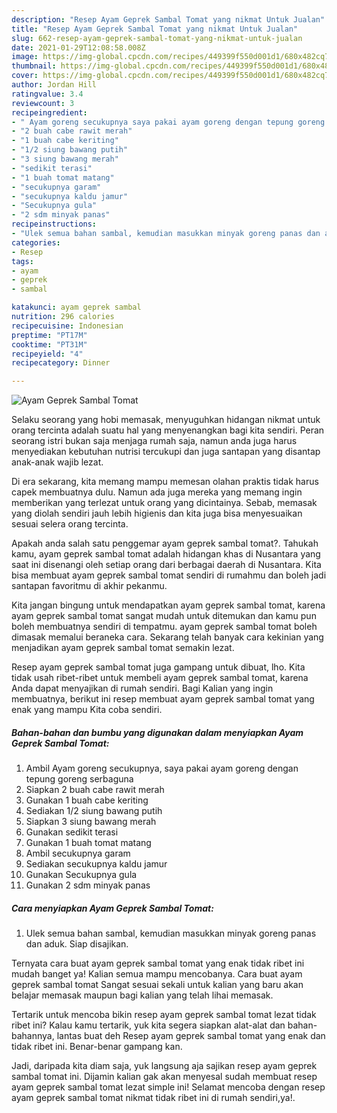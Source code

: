 ```yaml
---
description: "Resep Ayam Geprek Sambal Tomat yang nikmat Untuk Jualan"
title: "Resep Ayam Geprek Sambal Tomat yang nikmat Untuk Jualan"
slug: 662-resep-ayam-geprek-sambal-tomat-yang-nikmat-untuk-jualan
date: 2021-01-29T12:08:58.008Z
image: https://img-global.cpcdn.com/recipes/449399f550d001d1/680x482cq70/ayam-geprek-sambal-tomat-foto-resep-utama.jpg
thumbnail: https://img-global.cpcdn.com/recipes/449399f550d001d1/680x482cq70/ayam-geprek-sambal-tomat-foto-resep-utama.jpg
cover: https://img-global.cpcdn.com/recipes/449399f550d001d1/680x482cq70/ayam-geprek-sambal-tomat-foto-resep-utama.jpg
author: Jordan Hill
ratingvalue: 3.4
reviewcount: 3
recipeingredient:
- " Ayam goreng secukupnya saya pakai ayam goreng dengan tepung goreng serbaguna"
- "2 buah cabe rawit merah"
- "1 buah cabe keriting"
- "1/2 siung bawang putih"
- "3 siung bawang merah"
- "sedikit terasi"
- "1 buah tomat matang"
- "secukupnya garam"
- "secukupnya kaldu jamur"
- "Secukupnya gula"
- "2 sdm minyak panas"
recipeinstructions:
- "Ulek semua bahan sambal, kemudian masukkan minyak goreng panas dan aduk. Siap disajikan."
categories:
- Resep
tags:
- ayam
- geprek
- sambal

katakunci: ayam geprek sambal 
nutrition: 296 calories
recipecuisine: Indonesian
preptime: "PT17M"
cooktime: "PT31M"
recipeyield: "4"
recipecategory: Dinner

---
```



![Ayam Geprek Sambal Tomat](https://img-global.cpcdn.com/recipes/449399f550d001d1/680x482cq70/ayam-geprek-sambal-tomat-foto-resep-utama.jpg)

Selaku seorang yang hobi memasak, menyuguhkan hidangan nikmat untuk orang tercinta adalah suatu hal yang menyenangkan bagi kita sendiri. Peran seorang istri bukan saja menjaga rumah saja, namun anda juga harus menyediakan kebutuhan nutrisi tercukupi dan juga santapan yang disantap anak-anak wajib lezat.

Di era  sekarang, kita memang mampu memesan olahan praktis tidak harus capek membuatnya dulu. Namun ada juga mereka yang memang ingin memberikan yang terlezat untuk orang yang dicintainya. Sebab, memasak yang diolah sendiri jauh lebih higienis dan kita juga bisa menyesuaikan sesuai selera orang tercinta. 



Apakah anda salah satu penggemar ayam geprek sambal tomat?. Tahukah kamu, ayam geprek sambal tomat adalah hidangan khas di Nusantara yang saat ini disenangi oleh setiap orang dari berbagai daerah di Nusantara. Kita bisa membuat ayam geprek sambal tomat sendiri di rumahmu dan boleh jadi santapan favoritmu di akhir pekanmu.

Kita jangan bingung untuk mendapatkan ayam geprek sambal tomat, karena ayam geprek sambal tomat sangat mudah untuk ditemukan dan kamu pun boleh membuatnya sendiri di tempatmu. ayam geprek sambal tomat boleh dimasak memalui beraneka cara. Sekarang telah banyak cara kekinian yang menjadikan ayam geprek sambal tomat semakin lezat.

Resep ayam geprek sambal tomat juga gampang untuk dibuat, lho. Kita tidak usah ribet-ribet untuk membeli ayam geprek sambal tomat, karena Anda dapat menyajikan di rumah sendiri. Bagi Kalian yang ingin membuatnya, berikut ini resep membuat ayam geprek sambal tomat yang enak yang mampu Kita coba sendiri.

<!--inarticleads1-->

##### Bahan-bahan dan bumbu yang digunakan dalam menyiapkan Ayam Geprek Sambal Tomat:

1. Ambil  Ayam goreng secukupnya, saya pakai ayam goreng dengan tepung goreng serbaguna
1. Siapkan 2 buah cabe rawit merah
1. Gunakan 1 buah cabe keriting
1. Sediakan 1/2 siung bawang putih
1. Siapkan 3 siung bawang merah
1. Gunakan sedikit terasi
1. Gunakan 1 buah tomat matang
1. Ambil secukupnya garam
1. Sediakan secukupnya kaldu jamur
1. Gunakan Secukupnya gula
1. Gunakan 2 sdm minyak panas




<!--inarticleads2-->

##### Cara menyiapkan Ayam Geprek Sambal Tomat:

1. Ulek semua bahan sambal, kemudian masukkan minyak goreng panas dan aduk. Siap disajikan.




Ternyata cara buat ayam geprek sambal tomat yang enak tidak ribet ini mudah banget ya! Kalian semua mampu mencobanya. Cara buat ayam geprek sambal tomat Sangat sesuai sekali untuk kalian yang baru akan belajar memasak maupun bagi kalian yang telah lihai memasak.

Tertarik untuk mencoba bikin resep ayam geprek sambal tomat lezat tidak ribet ini? Kalau kamu tertarik, yuk kita segera siapkan alat-alat dan bahan-bahannya, lantas buat deh Resep ayam geprek sambal tomat yang enak dan tidak ribet ini. Benar-benar gampang kan. 

Jadi, daripada kita diam saja, yuk langsung aja sajikan resep ayam geprek sambal tomat ini. Dijamin kalian gak akan menyesal sudah membuat resep ayam geprek sambal tomat lezat simple ini! Selamat mencoba dengan resep ayam geprek sambal tomat nikmat tidak ribet ini di rumah sendiri,ya!.


